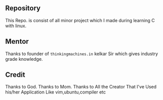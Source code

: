 ## Repository
This Repo. is consist of all minor project which I made during learning C with linux.

## Mentor
Thanks to founder of `thinkingmachines.in` kelkar Sir which gives industry grade knowledge.

## Credit
Thanks to God.
Thanks to Mom.
Thanks to All the Creator That I've Used his/her Application Like vim,ubuntu,compiler etc
